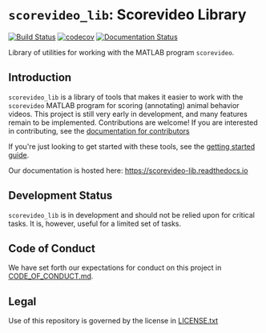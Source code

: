 # `scorevideo_lib`: Scorevideo Library
[![Build Status](https://travis-ci.com/U8NWXD/scorevideo_lib.svg?branch=master)](https://travis-ci.com/U8NWXD/scorevideo_lib)
[![codecov](https://codecov.io/gh/U8NWXD/scorevideo_lib/branch/master/graph/badge.svg)](https://codecov.io/gh/U8NWXD/scorevideo_lib)
[![Documentation Status](https://readthedocs.org/projects/scorevideo-lib/badge/?version=latest)](https://scorevideo-lib.readthedocs.io/en/latest/?badge=latest)

Library of utilities for working with the MATLAB program
`scorevideo`.

## Introduction

``scorevideo_lib`` is a library of tools that makes it easier to work with the
``scorevideo`` MATLAB program for scoring (annotating) animal behavior videos.
This project is still very early in development, and many features remain to be
implemented. Contributions are welcome! If you are interested in contributing,
see the 
[documentation for contributors](https://scorevideo-lib.readthedocs.io/en/latest/contributing.html)

If you're just looking to get started with these tools, see the
[getting started guide](https://scorevideo-lib.readthedocs.io/en/latest/getting-started.html).

Our documentation is hosted here: https://scorevideo-lib.readthedocs.io

## Development Status
`scorevideo_lib` is in development and should not be relied upon for
critical tasks. It is, however, useful for a limited set of tasks.

## Code of Conduct
We have set forth our expectations for conduct on this project in
[CODE_OF_CONDUCT.md](CODE_OF_CONDUCT.md).

## Legal
Use of this repository is governed by the license in [LICENSE.txt](LICENSE.txt)